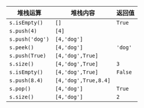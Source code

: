 堆栈运算         |堆栈内容                |返回值
----------------|-----------------------|-------
`s.isEmpty()`   | `[]`                  | `True`
`s.push(4)`     | `[4]`                 | 
`s.push('dog')` | `[4,'dog']`           | 
`s.peek()`      | `[4,'dog']`           | `'dog'`
`s.push(True)`  | `[4,'dog',True]`      |
`s.size()`      | `[4,'dog',True]`      | `3`
`s.isEmpty()`   | `[4,'dog',True]`      | `False`
`s.push(8.4)`   | `[4,'dog',True,8.4]`  |
`s.pop()`       | `[4,'dog']`           | `True`
`s.size()`      | `[4,'dog']`           | `2`